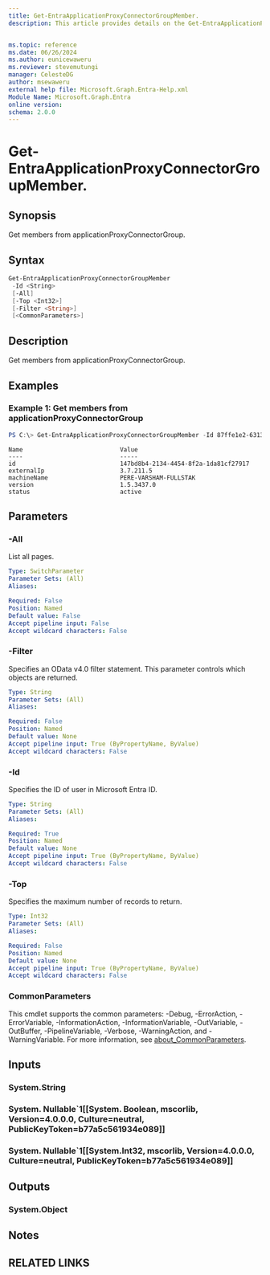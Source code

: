 ```yaml
---
title: Get-EntraApplicationProxyConnectorGroupMember.
description: This article provides details on the Get-EntraApplicationProxyConnectorGroupMember. Command.


ms.topic: reference
ms.date: 06/26/2024
ms.author: eunicewaweru
ms.reviewer: stevemutungi
manager: CelesteDG
author: msewaweru
external help file: Microsoft.Graph.Entra-Help.xml
Module Name: Microsoft.Graph.Entra
online version:
schema: 2.0.0
---
```


# Get-EntraApplicationProxyConnectorGroupMember.

## Synopsis
Get members from applicationProxyConnectorGroup.

## Syntax

```powershell
Get-EntraApplicationProxyConnectorGroupMember
 -Id <String> 
 [-All] 
 [-Top <Int32>] 
 [-Filter <String>]
 [<CommonParameters>]
```

## Description
Get members from applicationProxyConnectorGroup.

## Examples

### Example 1: Get members from applicationProxyConnectorGroup 
```powershell
PS C:\> Get-EntraApplicationProxyConnectorGroupMember -Id 87ffe1e2-6313-4a22-93eb-da1eb8a2bf8d
```
```output
Name                           Value
----                           -----
id                             147bd8b4-2134-4454-8f2a-1da81cf27917
externalIp                     3.7.211.5
machineName                    PERE-VARSHAM-FULLSTAK
version                        1.5.3437.0
status                         active
```

## Parameters

### -All
List all pages.

```yaml
Type: SwitchParameter
Parameter Sets: (All)
Aliases:

Required: False
Position: Named
Default value: False
Accept pipeline input: False
Accept wildcard characters: False
```

### -Filter
Specifies an OData v4.0 filter statement. This parameter controls which objects are returned.

```yaml
Type: String
Parameter Sets: (All)
Aliases:

Required: False
Position: Named
Default value: None
Accept pipeline input: True (ByPropertyName, ByValue)
Accept wildcard characters: False
```

### -Id
Specifies the ID of user in Microsoft Entra ID.
```yaml
Type: String
Parameter Sets: (All)
Aliases:

Required: True
Position: Named
Default value: None
Accept pipeline input: True (ByPropertyName, ByValue)
Accept wildcard characters: False
```

### -Top
Specifies the maximum number of records to return.

```yaml
Type: Int32
Parameter Sets: (All)
Aliases:

Required: False
Position: Named
Default value: None
Accept pipeline input: True (ByPropertyName, ByValue)
Accept wildcard characters: False
```

### CommonParameters
This cmdlet supports the common parameters: -Debug, -ErrorAction, -ErrorVariable, -InformationAction, -InformationVariable, -OutVariable, -OutBuffer, -PipelineVariable, -Verbose, -WarningAction, and -WarningVariable. For more information, see [about_CommonParameters](https://go.microsoft.com/fwlink/?LinkID=113216).

## Inputs

### System.String

### System. Nullable`1[[System. Boolean, mscorlib, Version=4.0.0.0, Culture=neutral, PublicKeyToken=b77a5c561934e089]]

### System. Nullable`1[[System.Int32, mscorlib, Version=4.0.0.0, Culture=neutral, PublicKeyToken=b77a5c561934e089]]

## Outputs

### System.Object
## Notes

## RELATED LINKS